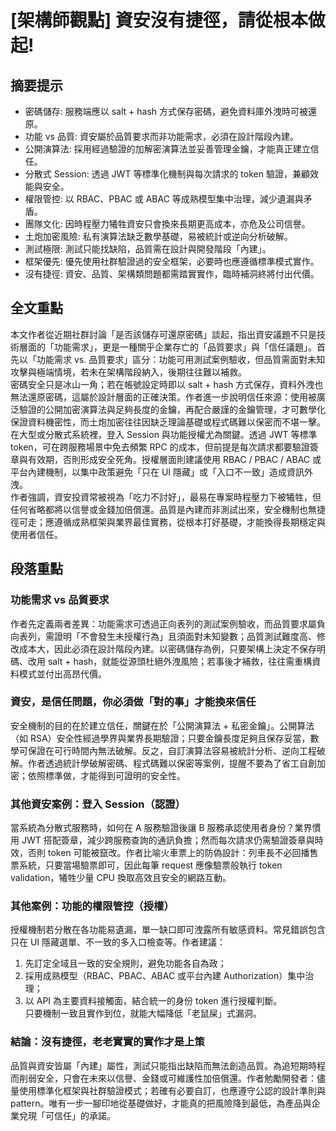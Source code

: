 # [架構師觀點] 資安沒有捷徑，請從根本做起!

## 摘要提示
- 密碼儲存: 服務端應以 salt + hash 方式保存密碼，避免資料庫外洩時可被還原。  
- 功能 vs 品質: 資安屬於品質要求而非功能需求，必須在設計階段內建。  
- 公開演算法: 採用經過驗證的加解密演算法並妥善管理金鑰，才能真正建立信任。  
- 分散式 Session: 透過 JWT 等標準化機制與每次請求的 token 驗證，兼顧效能與安全。  
- 權限管控: 以 RBAC、PBAC 或 ABAC 等成熟模型集中治理，減少遺漏與矛盾。  
- 團隊文化: 因時程壓力犧牲資安只會換來長期更高成本，亦危及公司信譽。  
- 土炮加密風險: 私有演算法缺乏數學基礎，易被統計或逆向分析破解。  
- 測試極限: 測試只能找缺陷，品質需在設計與開發階段「內建」。  
- 框架優先: 優先使用社群驗證過的安全框架，必要時也應遵循標準模式實作。  
- 沒有捷徑: 資安、品質、架構類問題都需踏實實作，臨時補洞終將付出代價。  

## 全文重點
本文作者從近期社群討論「是否該儲存可還原密碼」談起，指出資安議題不只是技術層面的「功能需求」，更是一種關乎企業存亡的「品質要求」與「信任議題」。首先以「功能需求 vs. 品質要求」區分：功能可用測試案例驗收，但品質需面對未知攻擊與極端情境，若未在架構階段納入，後期往往難以補救。  
密碼安全只是冰山一角；若在帳號設定時即以 salt + hash 方式保存，資料外洩也無法還原密碼，這屬於設計層面的正確決策。作者進一步說明信任來源：使用被廣泛驗證的公開加密演算法與足夠長度的金鑰，再配合嚴謹的金鑰管理，才可數學化保證資料機密性，而土炮加密往往因缺乏理論基礎或程式碼難以保密而不堪一擊。  
在大型或分散式系統裡，登入 Session 與功能授權尤為關鍵。透過 JWT 等標準 token，可在跨服務場景中免去頻繁 RPC 的成本，但前提是每次請求都要驗證簽章與有效期，否則形成安全死角。授權層面則建議使用 RBAC / PBAC / ABAC 或平台內建機制，以集中政策避免「只在 UI 隱藏」或「入口不一致」造成資訊外洩。  
作者強調，資安投資常被視為「吃力不討好」，最易在專案時程壓力下被犧牲，但任何省略都將以信譽或金錢加倍償還。品質是內建而非測試出來，安全機制也無捷徑可走；應遵循成熟框架與業界最佳實務，從根本打好基礎，才能換得長期穩定與使用者信任。  

## 段落重點
### 功能需求 vs 品質要求
作者先定義兩者差異：功能需求可透過正向表列的測試案例驗收，而品質要求屬負向表列，需證明「不會發生未授權行為」且須面對未知變數；品質測試難度高、修改成本大，因此必須在設計階段內建。以密碼儲存為例，只要架構上決定不保存明碼、改用 salt + hash，就能從源頭杜絕外洩風險；若事後才補救，往往需重構資料模式並付出高昂代價。

### 資安，是信任問題，你必須做「對的事」才能換來信任
安全機制的目的在於建立信任，關鍵在於「公開演算法 + 私密金鑰」。公開算法（如 RSA）安全性經過學界與業界長期驗證；只要金鑰長度足夠且保存妥當，數學可保證在可行時間內無法破解。反之，自訂演算法容易被統計分析、逆向工程破解。作者透過統計學破解密碼、程式碼難以保密等案例，提醒不要為了省工自創加密；依照標準做，才能得到可證明的安全性。

### 其他資安案例：登入 Session（認證）
當系統為分散式服務時，如何在 A 服務驗證後讓 B 服務承認使用者身份？業界慣用 JWT 搭配簽章，減少跨服務查詢的通訊負擔；然而每次請求仍需驗證簽章與時效，否則 token 可能被竄改。作者比喻火車票上的防偽設計：列車長不必回播售票系統，只要當場驗票即可，因此每筆 request 應像驗票般執行 token validation，犧牲少量 CPU 換取高效且安全的網路互動。

### 其他案例：功能的權限管控（授權）
授權機制若分散在各功能易遺漏，單一缺口即可洩露所有敏感資料。常見錯誤包含只在 UI 隱藏選單、不一致的多入口檢查等。作者建議：  
1. 先訂定全域且一致的安全規則，避免功能各自為政；  
2. 採用成熟模型（RBAC、PBAC、ABAC 或平台內建 Authorization）集中治理；  
3. 以 API 為主要資料接觸面，結合統一的身份 token 進行授權判斷。  
只要機制一致且實作到位，就能大幅降低「老鼠屎」式漏洞。

### 結論：沒有捷徑，老老實實的實作才是上策
品質與資安皆屬「內建」屬性，測試只能指出缺陷而無法創造品質。為追短期時程而削弱安全，只會在未來以信譽、金錢或可維護性加倍償還。作者勉勵開發者：儘量使用標準化框架與社群驗證模式；若確有必要自訂，也應遵守公認的設計準則與 pattern。唯有一步一腳印地從基礎做好，才能真的把風險降到最低，為產品與企業兌現「可信任」的承諾。
